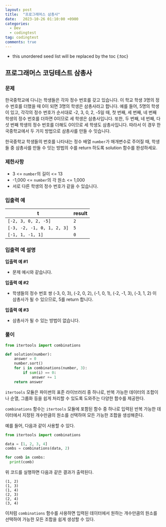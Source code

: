 ```yaml
---
layout: post
title:  "프로그래머스 삼총사"
date:   2023-10-26 01:10:00 +0900
categories:
  - Dev
  - codingtest
tag: codingtest
comments: true
---
```


* this unordered seed list will be replaced by the toc
{:toc}

## 프로그래머스 코딩테스트 삼총사

### 문제

한국중학교에 다니는 학생들은 각자 정수 번호를 갖고 있습니다. 이 학교 학생 3명의 정수 번호를 더했을 때 0이 되면 3명의 학생은 삼총사라고 합니다. 예를 들어, 5명의 학생이 있고, 각각의 정수 번호가 순서대로 -2, 3, 0, 2, -5일 때, 첫 번째, 세 번째, 네 번째 학생의 정수 번호를 더하면 0이므로 세 학생은 삼총사입니다. 또한, 두 번째, 네 번째, 다섯 번째 학생의 정수 번호를 더해도 0이므로 세 학생도 삼총사입니다. 따라서 이 경우 한국중학교에서 두 가지 방법으로 삼총사를 만들 수 잇습니다.

한국중학교 학생들의 번호를 나타내는 정수 배열 `number`가 매개변수로 주어질 때, 학생들 중 삼총사를 만들 수 잇는 방법의 수를 return 하도록 solution 함수를 완성하세요.

### 제한사항

- 3 <= `number`의 길이 <= 13
- -1,000 <= `number`의 각 원소 <= 1,000
- 서로 다른 학생의 정수 번호가 같을 수 있습니다.

### 입출력 예

| t | result |
| --- | --- |
| `[-2, 3, 0, 2, -5]` | `2` |
| `[-3, -2, -1, 0, 1, 2, 3]` | `5` |
| `[-1, 1, -1, 1]` | `0` |

### 입출력 예 설명

**입출력 예 #1**

- 문제 예시와 같습니다.

**입출력 예 #2**

- 학생들의 정수 번호 쌍 (-3, 0, 3), (-2, 0, 2), (-1, 0, 1), (-2, -1, 3), (-3, 1, 2) 이 삼총사가 될 수 있으므로, 5를 return 합니다.

**입출력 예 #3**

- 삼총사가 될 수 있는 방법이 없습니다.

### 풀이

```py
from itertools import combinations

def solution(number):
    answer = 0
    number.sort()
    for i in combinations(number, 3):
        if sum(i) == 0:
            answer += 1
    return answer
```

`itertools` 모듈은 파이썬의 표준 라이브러리 중 하나로, 반복 가능한 데이터의 조합이나 순열, 그룹화 등을 쉽게 처리할 수 있도록 도와주는 다양한 함수를 제공한다.

`combinations` 함수는 `itertools` 모듈에 포함된 함수 중 하나로 입력된 반복 가능한 데이터에서 지정된 개수만큼의 원소를 선택하여 모든 가능한 조합을 생성해준다.

예를 들어, 다음과 같이 사용할 수 있다.

```py
from itertools import combinations

data = [1, 2, 3, 4]
combs = combinations(data, 2)

for comb in combs:
  print(comb)
```

위 코드를 실행하면 다음과 같은 결과가 출력된다.

```text
(1, 2)
(1, 3)
(1, 4)
(2, 3)
(2, 4)
(3, 4)
```

이처럼 `combinations` 함수를 사용하면 입력된 데이터에서 원하는 개수만큼의 원소를 선택하여 가능한 모든 조합을 쉽게 생성할 수 있다.